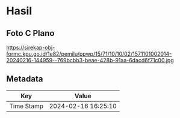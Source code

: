 # Hasil

## Foto C Plano

https://sirekap-obj-formc.kpu.go.id/1e82/pemilu/ppwp/15/71/10/10/02/1571101002014-20240216-144959--769bcbb3-beae-428b-91aa-6dacd6f71c00.jpg


## Metadata

| Key        | Value               |
| ---------- | ------------------- |
| Time Stamp | 2024-02-16 16:25:10 |



